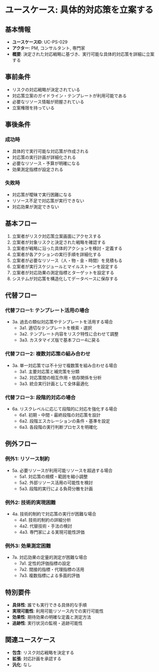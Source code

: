 # ユースケース: 具体的対応策を立案する

## 基本情報
- **ユースケースID**: UC-PS-029
- **アクター**: PM, コンサルタント, 専門家
- **概要**: 決定された対応戦略に基づき、実行可能な具体的対応策を詳細に立案する

## 事前条件
- リスクの対応戦略が決定されている
- 対応策立案のガイドライン・テンプレートが利用可能である
- 必要なリソース情報が把握されている
- 立案権限を持っている

## 事後条件
### 成功時
- 具体的で実行可能な対応策が作成される
- 対応策の実行計画が詳細化される
- 必要なリソース・予算が明確になる
- 効果測定指標が設定される

### 失敗時
- 対応策が曖昧で実行困難になる
- リソース不足で対応策が実行できない
- 対応効果が測定できない

## 基本フロー
1. 立案者がリスク対応策立案画面にアクセスする
2. 立案者が対象リスクと決定された戦略を確認する
3. 立案者が戦略に沿った具体的アクションを検討・定義する
4. 立案者が各アクションの実行手順を詳細化する
5. 立案者が必要なリソース（人・物・金・時間）を見積もる
6. 立案者が実行スケジュールとマイルストーンを設定する
7. 立案者が対応効果の測定指標とターゲットを設定する
8. システムが対応策を構造化してデータベースに保存する

## 代替フロー
### 代替フロー1: テンプレート活用の場合
- 3a. 過去の類似対応策やテンプレートを活用する場合
  - 3a1. 適切なテンプレートを検索・選択
  - 3a2. テンプレート内容をリスク特性に合わせて調整
  - 3a3. カスタマイズ版で基本フロー4に戻る

### 代替フロー2: 複数対応策の組み合わせ
- 3a. 単一対応策では不十分で複数策を組み合わせる場合
  - 3a1. 主要対応策と補完策を分類
  - 3a2. 対応策間の相互作用・依存関係を分析
  - 3a3. 統合実行計画として全体最適化

### 代替フロー3: 段階的対応の場合
- 6a. リスクレベルに応じて段階的に対応を強化する場合
  - 6a1. 初期・中間・最終段階の対応策を設計
  - 6a2. 段階エスカレーションの条件・基準を設定
  - 6a3. 各段階の実行判断プロセスを明確化

## 例外フロー
### 例外1: リソース制約
- 5a. 必要リソースが利用可能リソースを超過する場合
  - 5a1. 対応策の規模・範囲を縮小調整
  - 5a2. 外部リソース活用の可能性を検討
  - 5a3. 段階的実行による負荷分散を計画

### 例外2: 技術的実現困難
- 4a. 技術的制約で対応策の実行が困難な場合
  - 4a1. 技術的制約の詳細分析
  - 4a2. 代替技術・手法の検討
  - 4a3. 専門家による実現可能性評価

### 例外3: 効果測定困難
- 7a. 対応効果の定量的測定が困難な場合
  - 7a1. 定性的評価指標の設定
  - 7a2. 間接的指標・代理指標の活用
  - 7a3. 複数指標による多面的評価

## 特別要件
- **具体性**: 誰でも実行できる具体的な手順
- **実現可能性**: 利用可能リソース内での実行可能性
- **効果性**: 期待効果の明確な定義と測定方法
- **追跡性**: 実行状況の監視・追跡可能性

## 関連ユースケース
- **包含**: リスク対応戦略を決定する
- **拡張**: 対応計画を承認する
- **汎化**: なし